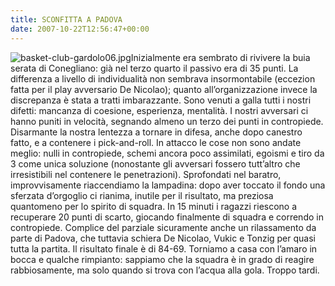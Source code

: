 ```yaml
---
title: SCONFITTA A PADOVA
date: 2007-10-22T12:56:47+00:00
---
```

![basket-club-gardolo06.jpg](/images/articoli/basket-club-gardolo06.jpg)Inizialmente era sembrato di rivivere la buia serata di Conegliano: già nel terzo quarto il passivo era di 35 punti. La differenza a livello di individualità non sembrava insormontabile (eccezion fatta per il play avversario De Nicolao); quanto all’organizzazione invece la discrepanza è stata a tratti imbarazzante. Sono venuti a galla tutti i nostri difetti: mancanza di coesione, esperienza, mentalità. I nostri avversari ci hanno puniti in velocità, segnando almeno un terzo dei punti in contropiede. Disarmante la nostra lentezza a tornare in difesa, anche dopo canestro fatto, e a contenere i pick-and-roll. In attacco le cose non sono andate meglio: nulli in contropiede, schemi ancora poco assimilati, egoismi e tiro da 3 come unica soluzione (nonostante gli avversari fossero tutt’altro che irresistibili nel contenere le penetrazioni). Sprofondati nel baratro, improvvisamente riaccendiamo la lampadina: dopo aver toccato il fondo una sferzata d’orgoglio ci rianima, inutile per il risultato, ma preziosa quantomeno per lo spirito di squadra. In 15 minuti i ragazzi riescono a recuperare 20 punti di scarto, giocando finalmente di squadra e correndo in contropiede. Complice del parziale sicuramente anche un rilassamento da parte di Padova, che tuttavia schiera De Nicolao, Vukic e Tonzig per quasi tutta la partita. Il risultato finale è di 84-69. Torniamo a casa con l’amaro in bocca e qualche rimpianto: sappiamo che la squadra è in grado di reagire rabbiosamente, ma solo quando si trova con l’acqua alla gola. Troppo tardi.